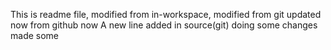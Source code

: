 This is readme file, modified from in-workspace, modified from git updated now from github now
A new line added in source(git)
doing some changes made some